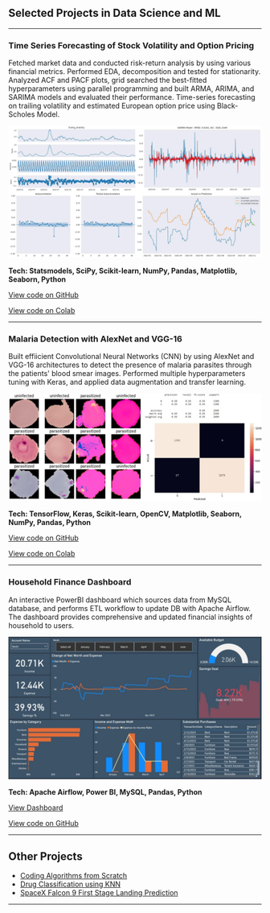## Selected Projects in Data Science and ML

---
### Time Series Forecasting of Stock Volatility and Option Pricing
Fetched market data and conducted risk-return analysis by using various financial metrics. Performed EDA, decomposition and tested for stationarity. Analyzed ACF and PACF plots, grid searched the best-fitted hyperparameters using parallel programming and built ARMA, ARIMA, and SARIMA models and evaluated their performance. Time-series forecasting on trailing volatility and estimated European option price using Black-Scholes Model.

<img src="images/ts_thumbnail.jpg?raw=true"/>

**Tech: Statsmodels, SciPy, Scikit-learn, NumPy, Pandas, Matplotlib, Seaborn, Python**

[View code on GitHub](https://github.com/Kevin-qt/Time-Series-Forecasting-of-Volatility-and-Option-Pricing/blob/8f31d94618803c145aefdd65445c59e2aef326f7/time_series_forecasting_of_volatility.ipynb)

[View code on Colab](https://colab.research.google.com/drive/1ADqyFJQCGciPTFJj6FgY9R9Bc1aNJlF0?usp=sharing)

---

### Malaria Detection with AlexNet and VGG-16

Built effiicient Convolutional Neural Networks (CNN) by using AlexNet and VGG-16 architectures to detect the presence of malaria parasites through the patients' blood smear images. Performed multiple hyperparameters tuning with Keras, and applied data augmentation and transfer learning.

<img src="images/combined.jpg?raw=true/">

**Tech: TensorFlow, Keras, Scikit-learn, OpenCV, Matplotlib, Seaborn, NumPy, Pandas, Python**

[View code on GitHub](https://github.com/Kevin-qt/Malaria-Detection-with-AlexNet-and-VGG16/blob/4ab88681be12b6b5e05d21cb4eaf940bddfdb53c/CNN.ipynb)

[View code on Colab](https://colab.research.google.com/drive/1zoN5EvAs-e6wUjjWoObtwMhaX7CSozF6?usp=sharing)

---

### Household Finance Dashboard
An interactive PowerBI dashboard which sources data from MySQL database, and performs ETL workflow to update DB with Apache Airflow. The dashboard provides comprehensive and updated financial insights of household to users.

<img src="images/dashboard_preview.jpg?raw=true"/>

**Tech: Apache Airflow, Power BI, MySQL, Pandas, Python**

[View Dashboard](https://app.powerbi.com/view?r=eyJrIjoiMTM1OWJjOTEtNTVmNi00ZGJlLTkwNmQtOTMxNDEyNDQzYzk3IiwidCI6IjdkMjRjMTUwLWQwNjUtNGRjZS1hMmZmLWU1Y2M5ODM5ZDNmNSJ9)

[View code on GitHub](https://github.com/Kevin-qt/Household-Finance-Dashboard)

---


## Other Projects

- [Coding Algorithms from Scratch](https://github.com/Kevin-qt/Coding-Algorithms-from-Scratch)
- [Drug Classification using KNN](https://github.com/Kevin-qt/DrugABC-Classification)
- [SpaceX Falcon 9 First Stage Landing Prediction](https://github.com/Kevin-qt/SpaceX-Falcon-9-First-Stage-Landing-Prediction)

---
